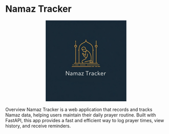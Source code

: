 # Namaz Tracker 


<p align="center">
 <img src="logo.png?raw=true" alt="90DaysOfDevOps Logo" width="50%" height="50%" />
</p>

Overview Namaz Tracker is a web application that records and tracks Namaz data, helping users maintain their daily prayer routine. Built with FastAPI, this app provides a fast and efficient way to log prayer times, view history, and receive reminders.
